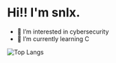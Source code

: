 # Hi!! I'm snlx.

- 👀 I’m interested in cybersecurity
- 🌱 I’m currently learning C


![Top Langs](https://github-readme-stats.vercel.app/api/top-langs/?username=snlx22&layout=compact&theme=tokyonight)
